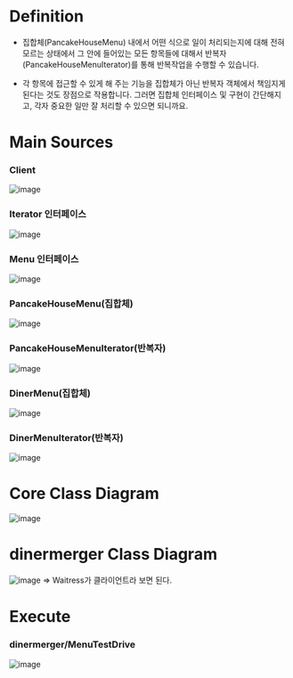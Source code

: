 # Definition
- 집합체(PancakeHouseMenu) 내에서 어떤 식으로 일이 처리되는지에 대해 전혀 모르는 상태에서 그 안에 들어있는 모든 항목들에 대해서 반복자(PancakeHouseMenuIterator)를 통해 반복작업을 수행할 수 있습니다. 

- 각 항목에 접근할 수 있게 해 주는 기능을 집합체가 아닌 반복자 객체에서 책임지게 된다는 것도 장점으로 작용합니다. 그러면 집합체 인터페이스 및 구현이 간단해지고, 각자 중요한 일만 잘 처리할 수 있으면 되니까요.

# Main Sources
### Client
![image](https://user-images.githubusercontent.com/21019088/49788573-06ac0700-fd6d-11e8-8e47-568ec6d1aeb2.png)

### Iterator 인터페이스
![image](https://user-images.githubusercontent.com/21019088/49788617-204d4e80-fd6d-11e8-949b-28127ab70892.png)

### Menu 인터페이스
![image](https://user-images.githubusercontent.com/21019088/49788641-30fdc480-fd6d-11e8-8544-1197b4b6ef0c.png)

### PancakeHouseMenu(집합체)
![image](https://user-images.githubusercontent.com/21019088/49788692-5985be80-fd6d-11e8-91fc-ca2fd8068e8d.png)

### PancakeHouseMenuIterator(반복자)
![image](https://user-images.githubusercontent.com/21019088/49788706-64405380-fd6d-11e8-9270-b932d06cf4c6.png)

### DinerMenu(집합체)
![image](https://user-images.githubusercontent.com/21019088/49788741-7de19b00-fd6d-11e8-8b31-a93b78c1141f.png)

### DinerMenuIterator(반복자)
![image](https://user-images.githubusercontent.com/21019088/49788770-905bd480-fd6d-11e8-87e8-6fd3b73013ad.png)

# Core Class Diagram
![image](https://user-images.githubusercontent.com/21019088/49788899-eb8dc700-fd6d-11e8-85b6-dc758d08078f.png)

# dinermerger Class Diagram
![image](https://user-images.githubusercontent.com/21019088/49789039-4c1d0400-fd6e-11e8-82eb-41ac797f94e3.png)
=> Waitress가 클라이언트라 보면 된다.
# Execute
### dinermerger/MenuTestDrive
![image](https://user-images.githubusercontent.com/21019088/49788969-1bd56580-fd6e-11e8-9638-29189084c715.png)

